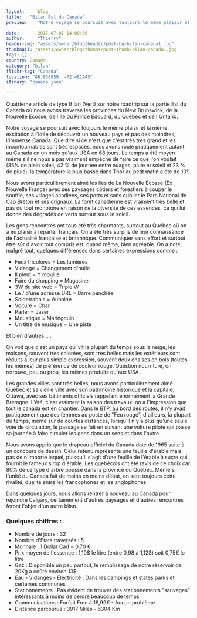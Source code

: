 ```yaml
---
layout:     blog
title:   "Bilan Est du Canada"
preview:    "Notre voyage se poursuit avec toujours le même plaisir et la même excitation à l'idée de découvrir un nouveau pays et pas des moindres..."

date:       2017-07-01 14:00:00
author:     "Thierry"
header-img: "assets/owner/blog/header/post-bg-bilan-canada1.jpg"
thumbnail: /assets/owner/blog/thumbs/post-thumb-bilan-canada1.jpg
tags: []
country: Canada
category: "bilan"
flickr-tag: "Canada"
location: "46.838859, -72.481945"
itinary: "canada.json"

---
```


Quatrième article de type Bilan (Vert) sur notre roadtrip sur la partie Est du Canada où nous avons traversé les provinces du New Brunswick, de la Nouvelle Ecosse, de l'Ile du Prince Edouard, du Québec et de l'Ontario.

Notre voyage se poursuit avec toujours le même plaisir et la même excitation à l'idée de découvrir un nouveau pays et pas des moindres, l'immense Canada. Que dire si ce n'est que c'est très très grand et les incontournables sont très espacés, nous avons roulé pratiquement autant au Canada en un mois qu'aux USA en 68 jours. Le temps a été moyen même s'il ne nous a pas vraiment empêché de faire ce que l'on voulait (35% de plein soleil, 42 % de journée entre nuages, pluie et soleil et 23 % de pluie), la température la plus basse dans Thor au petit matin a été de 10°. 

Nous avons particulièrement aimé les iles de La Nouvelle Ecosse (Ex Nouvelle France) avec ses paysages côtiers et forestiers à couper le souffle, ses villages acadiens, ses ports et sans oublier le Parc National de Cap Breton et ses orignaux. La forêt canadienne est vraiment très belle et pas du tout monotone en raison de la diversité de ces essences, ce qui lui donne des dégradés de verts surtout sous le soleil.

Les gens rencontrés ont tous été très charmants, surtout au Québec où on a eu plaisir à reparler français. On a été très surpris de leur connaissance de l'actualité française et britannique. Communiquer sans effort et surtout être sûr d'avoir tout compris est, quand même, bien agréable. On a noté, malgré tout, quelques différences dans certaines expressions comme :

* Feux tricolores = Les lumières
* Vidange = Changement d'huile
* Il pleut = Y mouille
* Faire du shopping = Magasiner
* 3W du site web = Triple W
* Le / d'une adresse URL = Barre penchée
* Solde/rabais = Aubaine
* Voiture = Char
* Parler = Jaser
* Moustique = Maringouin
* Un titre de musique = Une piste

Et bien d'autres... .


On voit que c'est un pays qui vit la plupart du temps sous la neige, les maisons, souvent très colorées, sont très belles mais les extérieurs sont réduits à leur plus simple expression, souvent deux chaises en bois (toutes les mêmes) de préférence de couleur rouge. Question nourriture, on retrouve, peu ou prou, les mêmes produits qu'aux USA.

Les grandes villes sont très belles, nous avons particulièrement aimé Québec et sa vieille ville avec son patrimoine historique et la capitale, Ottawa, avec ses bâtiments officiels rappelant énormément la Grande Bretagne. L'été, c'est vraiment la saison des travaux, on a l'impression que tout le canada est en chantier. Dans le BTP, au bord des routes, il n'y avait pratiquement que des femmes au poste de "Feu rouge", d'ailleurs, la plupart du temps, même sur de courtes distances, lorsqu'il n'y a plus qu'une seule voie de circulation, le passage se fait en suivant une voiture pilote qui passe sa journée à faire circuler les gens dans un sens et dans l'autre.

Nous avons appris que le drapeau officiel du Canada date de 1965 suite à un concours de dessin. Celui retenu représente une feuille d'érable mais pas de n'importe lequel, puisqu'il s'agit d'une feuille de l'érable à sucre qui fournit le fameux sirop d'érable. Les québécois ont été ravis de ce choix car 80% de ce type d'arbre pousse dans la province du Québec. Même si l'unité du Canada fait de moins en moins débat, on sent toujours cette rivalité, dualité entre les francophones et les anglophones.

Dans quelques jours, nous allons rentrer à nouveau au Canada pour rejoindre Calgary, certainement d'autres paysages et d'autres rencontres  feront l'objet d'un autre bilan.



### Quelques chiffres :    

* Nombre de jours           : 32
* Nombre d'Etats traversés  : 5
* Monnaie                   : 1 Dollar Cad = 0,70 €
* Prix moyen de l'essence   : 1,10$ le litre (entre 0,98 à 1,12$) soit 0,75€ le litre
* Gaz                       : Disponible un peu partout, le remplissage de notre réservoir de 20Kg a coûté environ 13$ 
* Eau - Vidanges - Electricité    : Dans les campings et states parks et certaines communes
* Stationnements             : Pas évident de trouver des stationnements "sauvages" intéressants à moins de perdre beaucoup de temps
* Communications             : Forfait Free à 19,99€ - Aucun problème  
* Distance parcourue          : 3917 Miles - 6304 Km     
 



